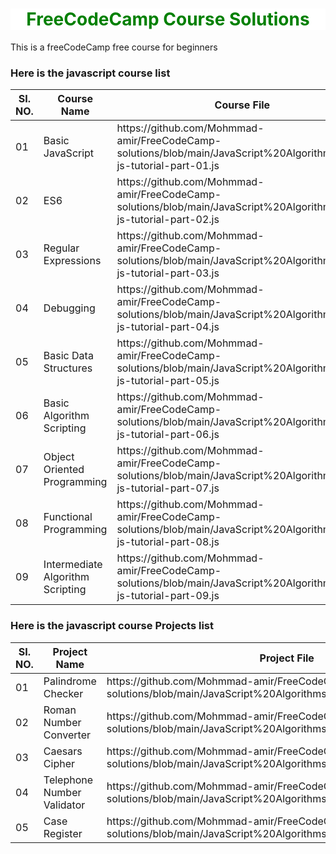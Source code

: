 <center>
<h1 style="color:green; background:#fff;">FreeCodeCamp Course Solutions</h1>
</center>
<p>This is a freeCodeCamp free course for beginners</p>

<h3>Here is the javascript course list</h3>

<table>
    <thead>
        <th>SI. NO.</th>
        <th>Course Name</th>
        <th>Course File</th>
    </thead>
    <tbody>
    <tr>
        <td>
            01
        </td>
        <td>
            Basic JavaScript
        </td>
        <td>
            https://github.com/Mohmmad-amir/FreeCodeCamp-solutions/blob/main/JavaScript%20Algorithms/FCC-js-tutorial-part-01.js
        </td>
    </tr>
        <tr>
        <td>
            02
        </td>
        <td>
            ES6
        </td>
        <td>
        https://github.com/Mohmmad-amir/FreeCodeCamp-solutions/blob/main/JavaScript%20Algorithms/FCC-js-tutorial-part-02.js
        </td>
    </tr>
        <tr>
        <td>
            03
        </td>
        <td>
            Regular Expressions
        </td>
        <td>
        https://github.com/Mohmmad-amir/FreeCodeCamp-solutions/blob/main/JavaScript%20Algorithms/FCC-js-tutorial-part-03.js
        </td>
    </tr>
        <tr>
        <td>
            04
        </td>
        <td>
            Debugging
        </td>
        <td>
       https://github.com/Mohmmad-amir/FreeCodeCamp-solutions/blob/main/JavaScript%20Algorithms/FCC-js-tutorial-part-04.js
        </td>
    </tr>
         <tr>
        <td>
            05
        </td>
        <td>
           Basic Data Structures
        </td>
        <td>
       https://github.com/Mohmmad-amir/FreeCodeCamp-solutions/blob/main/JavaScript%20Algorithms/FCC-js-tutorial-part-05.js
        </td>
    </tr>
       <tr>
        <td>
            06
        </td>
        <td>
           Basic Algorithm Scripting
        </td>
        <td>
       https://github.com/Mohmmad-amir/FreeCodeCamp-solutions/blob/main/JavaScript%20Algorithms/FCC-js-tutorial-part-06.js
        </td>
    </tr>
           <tr>
        <td>
            07
        </td>
        <td>
           Object Oriented Programming
        </td>
        <td>
       https://github.com/Mohmmad-amir/FreeCodeCamp-solutions/blob/main/JavaScript%20Algorithms/FCC-js-tutorial-part-07.js
        </td>
    </tr>
           <tr>
        <td>
            08
        </td>
        <td>
           Functional Programming
        </td>
        <td>
       https://github.com/Mohmmad-amir/FreeCodeCamp-solutions/blob/main/JavaScript%20Algorithms/FCC-js-tutorial-part-08.js
        </td>
    </tr>
           <tr>
        <td>
            09
        </td>
        <td>
           Intermediate Algorithm Scripting
        </td>
        <td>
       https://github.com/Mohmmad-amir/FreeCodeCamp-solutions/blob/main/JavaScript%20Algorithms/FCC-js-tutorial-part-09.js
        </td>
    </tr>
</tbody>
</table>


<h3>Here is the javascript course <strong>Projects</strong> list</h3>

<table>
    <thead>
        <th>SI. NO.</th>
        <th>Project Name</th>
        <th>Project File</th>
    </thead>
    <tbody>
    <tr>
        <td>
            01
        </td>
        <td>
            Palindrome Checker
        </td>
        <td>
            https://github.com/Mohmmad-amir/FreeCodeCamp-solutions/blob/main/JavaScript%20Algorithms/projects/palindrome.js
        </td>
    </tr>
        <tr>
        <td>
            02
        </td>
        <td>
            Roman Number Converter
        </td>
        <td>
        https://github.com/Mohmmad-amir/FreeCodeCamp-solutions/blob/main/JavaScript%20Algorithms/projects/romanNumber.js
        </td>
    </tr>
        <tr>
        <td>
            03
        </td>
        <td>
            Caesars Cipher
        </td>
        <td>
        https://github.com/Mohmmad-amir/FreeCodeCamp-solutions/blob/main/JavaScript%20Algorithms/projects/caesars.js
        </td>
    </tr>
        <tr>
        <td>
            04
        </td>
        <td>
            Telephone Number Validator
        </td>
        <td>
       https://github.com/Mohmmad-amir/FreeCodeCamp-solutions/blob/main/JavaScript%20Algorithms/projects/telephoneNumber.js
        </td>
    </tr>
         <tr>
        <td>
            05
        </td>
        <td>
           Case Register
        </td>
        <td>
       https://github.com/Mohmmad-amir/FreeCodeCamp-solutions/blob/main/JavaScript%20Algorithms/projects/cashRegister.js
        </td>
    </tr>
</tbody>
</table>